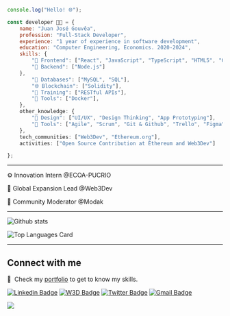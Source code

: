 ```javascript
console.log("Hello! 🌐");

const developer 👨‍💻 = {
    name: "Juan José Gouvêa",
    profession: "Full-Stack Developer",
    experience: "1 year of experience in software development",
    education: "Computer Engineering, Economics. 2020-2024",
    skills: {
        "🎨 Frontend": ["React", "JavaScript", "TypeScript", "HTML5", "CSS3"],
        "🔧 Backend": ["Node.js"]
    },
        "💾 Databases": ["MySQL", "SQL"],
        "🌐 Blockchain": ["Solidity"],
        "🚀 Training": ["RESTful APIs"],
        "🧵 Tools": ["Docker"],
    },
    other_knowledge: { 
        "🎴 Design": ["UI/UX", "Design Thinking", "App Prototyping"],
        "🧵 Tools": ["Agile", "Scrum", "Git & Github", "Trello", "Figma"],
    },
    tech_communities: ["Web3Dev", "Ethereum.org"],
    activities: ["Open Source Contribution at Ethereum and Web3Dev"]

};
```

---

⚙️ Innovation Intern @ECOA-PUCRIO

🦄 Global Expansion Lead @Web3Dev

🤖 Community Moderator @Modak

---

![Github stats](https://github-readme-stats.vercel.app/api?username=junowoz&theme=default&show_icons=true&count_private=true)

![Top Languages Card](https://github-readme-stats.vercel.app/api/top-langs/?username=junowoz&layout=compact)

---
## Connect with me

📄 &nbsp;Check my [portfolio](https://junowoz.github.io/portfolio/) to get to know my skills.

[![Linkedin Badge](https://img.shields.io/badge/-Linkedin-blue?style=flat-square&logo=Linkedin&logoColor=white&link=https://www.linkedin.com/in/juanjosegouveac/)](https://www.linkedin.com/in/juanjosegouveac/) 
[![W3D Badge](https://img.shields.io/badge/W3D-Web3Dev-green)](https://es.w3d.community/junowoz/)
[![Twitter Badge](https://img.shields.io/badge/-Twitter-1ca0f1?style=flat-square&labelColor=1ca0f1&logo=twitter&logoColor=white&link=https://twitter.com/junow0z)](https://twitter.com/junow0z) 
[![Gmail Badge](https://img.shields.io/badge/-junogouvea@gmail.com-c14438?style=flat-square&logo=Gmail&logoColor=white&link=mailto:junogouvea@gmail.com)](mailto:junogouvea@gmail.com)

![](https://komarev.com/ghpvc/?username=junowoz&style=flat)

